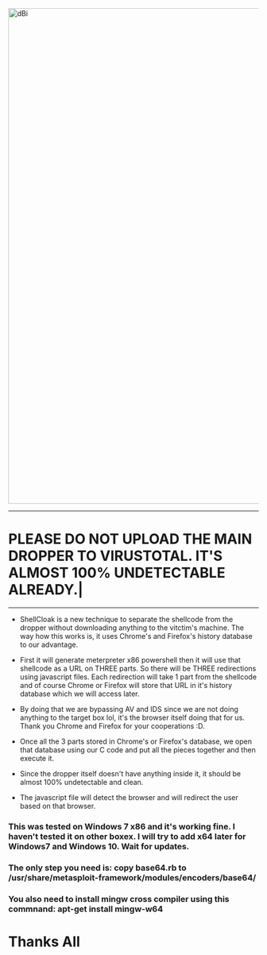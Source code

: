 <img width="998" alt="dBi" src="https://github.com/nixpal/shellcloak/blob/master/shellcloak.png">
                                          
----------------------------------------------------------------------------------------------
# PLEASE DO NOT UPLOAD THE MAIN DROPPER TO VIRUSTOTAL. IT'S ALMOST 100% UNDETECTABLE ALREADY.|
----------------------------------------------------------------------------------------------

- ShellCloak is a new technique to separate the shellcode from the dropper without downloading anything to the vitctim's machine. The way how this works is, it uses Chrome's and Firefox's history database to our advantage.

- First it will generate meterpreter x86 powershell then it will use that shellcode as a URL on THREE parts. So there will be THREE redirections using javascript files. Each redirection will take 1 part from the shellcode and of course Chrome or Firefox will store that URL in it's history database which we will access later.

- By doing that we are bypassing AV and IDS since we are not doing anything to the target box lol, it's the browser itself doing that for us. Thank you Chrome and Firefox for your cooperations :D.

- Once all the 3 parts stored in Chrome's or Firefox's database, we open that database using our C code and put all the pieces together and then execute it.

- Since the dropper itself doesn't have anything inside it, it should be almost 100% undetectable and clean.

- The javascript file will detect the browser and will redirect the user based on that browser.

### This was tested on Windows 7 x86 and it's working fine. I haven't tested it on other boxex. I will try to add x64 later for Windows7 and Windows 10. Wait for updates.



### The only step you need is: copy base64.rb to /usr/share/metasploit-framework/modules/encoders/base64/
### You also need to install mingw cross compiler using this commnand: apt-get install mingw-w64

# Thanks All

